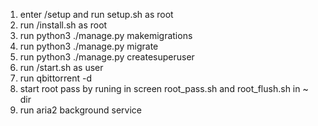1. enter /setup and run setup.sh as root
2. run /install.sh as root
3. run python3 ./manage.py makemigrations
4. run python3 ./manage.py migrate
5. run python3 ./manage.py createsuperuser
6. run /start.sh as user
7. run qbittorrent -d
8. start root pass by runing in screen root_pass.sh and root_flush.sh in ~ dir
9. run aria2 background service
